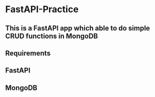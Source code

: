 # FastAPI-Practice

## This is a FastAPI app which able to do simple CRUD functions in MongoDB

## Requirements


## FastAPI


## MongoDB
